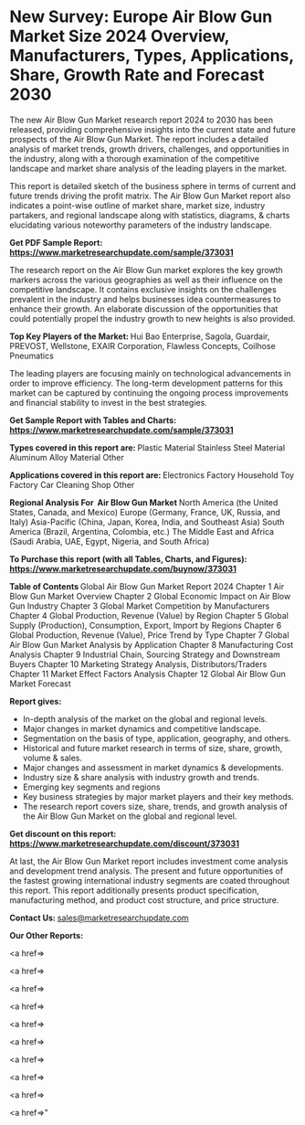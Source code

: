 # New Survey: Europe Air Blow Gun Market Size 2024 Overview, Manufacturers, Types, Applications, Share, Growth Rate and Forecast 2030

The new Air Blow Gun Market research report 2024 to 2030 has been released, providing comprehensive insights into the current state and future prospects of the Air Blow Gun Market. The report includes a detailed analysis of market trends, growth drivers, challenges, and opportunities in the industry, along with a thorough examination of the competitive landscape and market share analysis of the leading players in the market.

This report is detailed sketch of the business sphere in terms of current and future trends driving the profit matrix. The Air Blow Gun Market report also indicates a point-wise outline of market share, market size, industry partakers, and regional landscape along with statistics, diagrams, &amp; charts elucidating various noteworthy parameters of the industry landscape.

<strong><b>Get PDF Sample Report: <a href=https://www.marketresearchupdate.com/sample/373031>https://www.marketresearchupdate.com/sample/373031</a></b></strong>

The research report on the Air Blow Gun market explores the key growth markers across the various geographies as well as their influence on the competitive landscape. It contains exclusive insights on the challenges prevalent in the industry and helps businesses idea countermeasures to enhance their growth. An elaborate discussion of the opportunities that could potentially propel the industry growth to new heights is also provided.

<strong><b>Top Key Players of the Market:
</b></strong>Hui Bao Enterprise, Sagola, Guardair, PREVOST, Wellstone, EXAIR Corporation, Flawless Concepts, Coilhose Pneumatics<strong><b>
</b></strong>

The leading players are focusing mainly on technological advancements in order to improve efficiency. The long-term development patterns for this market can be captured by continuing the ongoing process improvements and financial stability to invest in the best strategies.

<strong><b>Get Sample Report with Tables and Charts: <a href=https://www.marketresearchupdate.com/sample/373031>https://www.marketresearchupdate.com/sample/373031</a></b></strong>

<strong><b>Types covered in this report are:
</b></strong>Plastic Material
Stainless Steel Material
Aluminum Alloy Material
Other<strong><b>
</b></strong>

<strong><b>Applications covered in this report are:
</b></strong>Electronics Factory
Household
Toy Factory
Car Cleaning Shop
Other<strong><b>
</b></strong>

<strong><b>Regional Analysis For  Air Blow Gun Market</b></strong><strong><b>
</b></strong>North America (the United States, Canada, and Mexico)
Europe (Germany, France, UK, Russia, and Italy)
Asia-Pacific (China, Japan, Korea, India, and Southeast Asia)
South America (Brazil, Argentina, Colombia, etc.)
The Middle East and Africa (Saudi Arabia, UAE, Egypt, Nigeria, and South Africa)

<strong><b>To Purchase this report (with all Tables, Charts, and Figures): <a href=https://www.marketresearchupdate.com/buynow/373031>https://www.marketresearchupdate.com/buynow/373031</a></b></strong>

<strong><b>Table of Contents</b></strong><strong><b>
</b></strong>Global Air Blow Gun Market Report 2024
Chapter 1 Air Blow Gun Market Overview
Chapter 2 Global Economic Impact on Air Blow Gun Industry
Chapter 3 Global Market Competition by Manufacturers
Chapter 4 Global Production, Revenue (Value) by Region
Chapter 5 Global Supply (Production), Consumption, Export, Import by Regions
Chapter 6 Global Production, Revenue (Value), Price Trend by Type
Chapter 7 Global Air Blow Gun Market Analysis by Application
Chapter 8 Manufacturing Cost Analysis
Chapter 9 Industrial Chain, Sourcing Strategy and Downstream Buyers
Chapter 10 Marketing Strategy Analysis, Distributors/Traders
Chapter 11 Market Effect Factors Analysis
Chapter 12 Global Air Blow Gun Market Forecast

<strong><b>Report gives:</b></strong>

- In-depth analysis of the market on the global and regional levels.
- Major changes in market dynamics and competitive landscape.
- Segmentation on the basis of type, application, geography, and others.
- Historical and future market research in terms of size, share, growth, volume &amp; sales.
- Major changes and assessment in market dynamics &amp; developments.
- Industry size &amp; share analysis with industry growth and trends.
- Emerging key segments and regions
- Key business strategies by major market players and their key methods.
- The research report covers size, share, trends, and growth analysis of the Air Blow Gun Market on the global and regional level.

<strong><b>Get discount on this report: <a href=https://www.marketresearchupdate.com/discount/373031>https://www.marketresearchupdate.com/discount/373031</a></b></strong>

At last, the Air Blow Gun Market report includes investment come analysis and development trend analysis. The present and future opportunities of the fastest growing international industry segments are coated throughout this report. This report additionally presents product specification, manufacturing method, and product cost structure, and price structure.

<strong><b>Contact Us:
</b></strong>sales@marketresearchupdate.com

<strong>Our Other Reports:</strong>

<a href=></a>

<a href=></a>

<a href=></a>

<a href=></a>

<a href=></a>

<a href=></a>

<a href=></a>

<a href=></a>

<a href=></a>

<a href=></a>"
